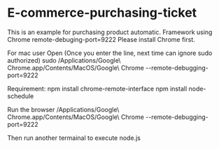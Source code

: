 # E-commerce-purchasing-ticket
This is an example for purchasing product automatic.
Framework using Chrome remote-debuging-port=9222
Please install Chrome first.

For mac user
Open (Once you enter the line, next time can ignore sudo authorized)
sudo /Applications/Google\ Chrome.app/Contents/MacOS/Google\ Chrome --remote-debugging-port=9222

Requirement:
npm install chrome-remote-interface
npm install node-schedule

Run the browser
/Applications/Google\ Chrome.app/Contents/MacOS/Google\ Chrome --remote-debugging-port=9222

Then run another termainal to execute node.js


